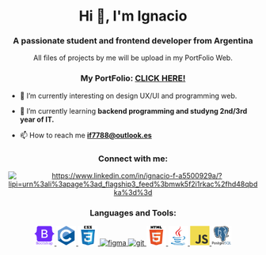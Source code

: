 <h1 align="center">Hi 👋, I'm Ignacio</h1>
<h3 align="center">A passionate student and frontend developer from Argentina</h3>
<p align="center">All files of projects by me will be upload in my PortFolio Web.</p>
<h3 align="center">My PortFolio: <a href="https://nach07788.github.io/PortFolioFrontEnd/projects-grid-cards.html">CLICK HERE!</a></h3>

- 🔭 I’m currently interesting on design UX/UI and programming web.

- 🌱 I’m currently learning **backend programming and studyng 2nd/3rd year of IT.**

- 📫 How to reach me **if7788@outlook.es**

<h3 align="center">Connect with me:</h3>
<p align="center">
<a href="https://linkedin.com/in/https://www.linkedin.com/in/ignacio-f-a5500929a/?lipi=urn%3ali%3apage%3ad_flagship3_feed%3bmwk5f2i1rkac%2fhd48qbdka%3d%3d" target="blank"><img align="center" src="https://raw.githubusercontent.com/rahuldkjain/github-profile-readme-generator/master/src/images/icons/Social/linked-in-alt.svg" alt="https://www.linkedin.com/in/ignacio-f-a5500929a/?lipi=urn%3ali%3apage%3ad_flagship3_feed%3bmwk5f2i1rkac%2fhd48qbdka%3d%3d" height="30" width="40" /></a>
</p>

<h3 align="center">Languages and Tools:</h3>

<p align="center"> <a href="https://getbootstrap.com" target="_blank" rel="noreferrer"> <img src="https://raw.githubusercontent.com/devicons/devicon/master/icons/bootstrap/bootstrap-plain-wordmark.svg" alt="bootstrap" width="40" height="40"/> </a> <a href="https://www.cprogramming.com/" target="_blank" rel="noreferrer"> <img src="https://raw.githubusercontent.com/devicons/devicon/master/icons/c/c-original.svg" alt="c" width="40" height="40"/> </a> <a href="https://www.w3schools.com/css/" target="_blank" rel="noreferrer"> <img src="https://raw.githubusercontent.com/devicons/devicon/master/icons/css3/css3-original-wordmark.svg" alt="css3" width="40" height="40"/> </a> <a href="https://www.figma.com/" target="_blank" rel="noreferrer"> <img src="https://www.vectorlogo.zone/logos/figma/figma-icon.svg" alt="figma" width="40" height="40"/> </a> <a href="https://git-scm.com/" target="_blank" rel="noreferrer"> <img src="https://www.vectorlogo.zone/logos/git-scm/git-scm-icon.svg" alt="git" width="40" height="40"/> </a> <a href="https://www.w3.org/html/" target="_blank" rel="noreferrer"> <img src="https://raw.githubusercontent.com/devicons/devicon/master/icons/html5/html5-original-wordmark.svg" alt="html5" width="40" height="40"/> </a> <a href="https://www.java.com" target="_blank" rel="noreferrer"> <img src="https://raw.githubusercontent.com/devicons/devicon/master/icons/java/java-original.svg" alt="java" width="40" height="40"/> </a> <a href="https://developer.mozilla.org/en-US/docs/Web/JavaScript" target="_blank" rel="noreferrer"> <img src="https://raw.githubusercontent.com/devicons/devicon/master/icons/javascript/javascript-original.svg" alt="javascript" width="40" height="40"/> </a> <a href="https://www.postgresql.org" target="_blank" rel="noreferrer"> <img src="https://raw.githubusercontent.com/devicons/devicon/master/icons/postgresql/postgresql-original-wordmark.svg" alt="postgresql" width="40" height="40"/> </a> </p>

